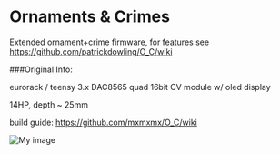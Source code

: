 Ornaments & Crimes
===

Extended ornament+crime firmware, for features see https://github.com/patrickdowling/O_C/wiki


###Original Info:

eurorack / teensy 3.x DAC8565 quad 16bit CV module w/ oled display

14HP, depth ~ 25mm

build guide: https://github.com/mxmxmx/O_C/wiki


![My image](https://farm1.staticflickr.com/676/20090774694_b56e557693_b.jpg)


